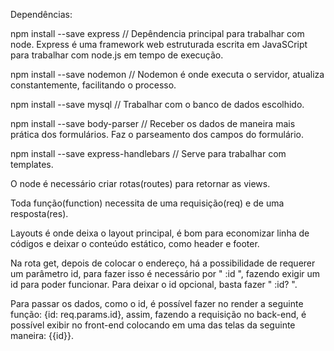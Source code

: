 Dependências:

npm install --save express // Depêndencia principal para trabalhar com node. Express é uma framework web estruturada escrita em JavaSCript para trabalhar com node.js em tempo de execução.

npm install --save nodemon // Nodemon é onde executa o servidor, atualiza constantemente, facilitando o processo.

npm install --save mysql // Trabalhar com o banco de dados escolhido.

npm install --save body-parser // Receber os dados de maneira mais prática dos formulários. Faz o parseamento dos campos do formulário.

npm install --save express-handlebars // Serve para trabalhar com templates.

O node é necessário criar rotas(routes) para retornar as views.

Toda função(function) necessita de uma requisição(req) e de uma resposta(res).

Layouts é onde deixa o layout principal, é bom para economizar linha de códigos e deixar o conteúdo estático, como header e footer.

Na rota get, depois de colocar o endereço, há a possibilidade de requerer um parâmetro id, para fazer isso é necessário por " :id ", fazendo exigir um id para poder funcionar. Para deixar o id opcional, basta fazer " :id? ".

Para passar os dados, como o id, é possível fazer no render a seguinte função:
{id: req.params.id}, assim, fazendo a requisição no back-end, é possível exibir no front-end colocando em uma das telas da seguinte maneira: {{id}}.
